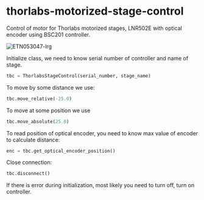 # thorlabs-motorized-stage-control
Control of motor for Thorlabs motorized stages, LNR502E with optical encoder using BSC201 controller.

![ETN053047-lrg](https://github.com/pao3007/thorlabs-motorized-stage-control/assets/35431691/6f3c447a-a1eb-46bf-b297-05aa61200c16)

Initialize class, we need to know serial number of controller and name of stage.
```python
tbc = ThorlabsStageControl(serial_number, stage_name)
```
To move by some distance we use:
```python
tbc.move_relative(-25.0)
```
To move at some position we use 
```python
tbc.move_absolute(25.0)
```
To read position of optical encoder, you need to know max value of encoder to calculate distance:
```python
enc = tbc.get_optical_encoder_position()
```
Close connection:
```python
tbc.disconnect()
```

If there is error during initialization, most likely you need to turn off, turn on controller.
